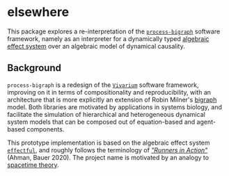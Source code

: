 
elsewhere
=========

This package explores a re-interpretation of the [`process-bigraph`](
https://github.com/vivarium-collective/process-bigraph) software framework,
namely as an interpreter for a dynamically typed [algebraic effect system](
https://www.youtube.com/watch?v=3CcAxhMw0-c) over an algebraic model of
dynamical causality.


Background
----------

`process-bigraph` is a redesign of the [`Vivarium`](
https://www.youtube.com/watch?v=UGi4WBH1cv4) software framework, improving on it
in terms of compositionality and reproducibility, with an architecture that is
more explicitly an extension of Robin Milner's [bigraph](
https://www.youtube.com/watch?v=Jg5VCLb2cMo) model. Both libraries are motivated
by applications in systems biology, and facilitate the simulation of
hierarchical and heterogeneous dynamical system models that can be composed out
of equation-based and agent-based components.

This prototype implementation is based on the algebraic effect system
[`effectful`]( https://github.com/BasisResearch/effectful), and roughly follows
the terminology of [_"Runners in Action"_](
https://www.youtube.com/watch?v=1mJhiV-yGj4) (Ahman, Bauer 2020). The project
name is motivated by an analogy to [spacetime theory](
https://en.wikipedia.org/wiki/Causal_structure).
